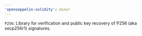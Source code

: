 ```yaml
---
'openzeppelin-solidity': minor
---
```


`P256`: Library for verification and public key recovery of P256 (aka secp256r1) signatures.
